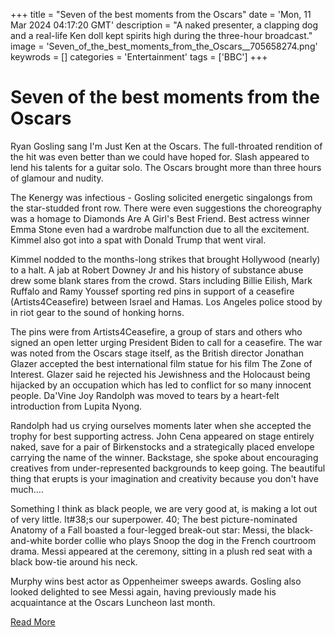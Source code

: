 +++
title = "Seven of the best moments from the Oscars"
date = 'Mon, 11 Mar 2024 04:17:20 GMT'
description = "A naked presenter, a clapping dog and a real-life Ken doll kept spirits high during the three-hour broadcast."
image = 'Seven_of_the_best_moments_from_the_Oscars__705658274.png'
keywrods =  []
categories = 'Entertainment'
tags = ['BBC']
+++

# Seven of the best moments from the Oscars

Ryan Gosling sang I<bb>'m Just Ken at the Oscars.
The full-throated rendition of the hit was even better than we could have hoped for.
Slash appeared to lend his talents for a guitar solo.
The Oscars brought more than three hours of glamour and nudity.

The Kenergy was infectious - Gosling solicited energetic singalongs from the star-studded front row.
There were even suggestions the choreography was a homage to Diamonds Are A Girl<bb>'s Best Friend.
Best actress winner Emma Stone even had a wardrobe malfunction due to all the excitement.
Kimmel also got into a spat with Donald Trump that went viral.

Kimmel nodded to the months-long strikes that brought Hollywood (nearly) to a halt.
A jab at Robert Downey Jr and his history of substance abuse drew some blank stares from the crowd.
Stars including Billie Eilish, Mark Ruffalo and Ramy Youssef sporting red pins in support of a ceasefire (Artists4Ceasefire) between Israel and Hamas.
Los Angeles police stood by in riot gear to the sound of honking horns.

The pins were from Artists4Ceasefire, a group of stars and others who signed an open letter urging President Biden to call for a ceasefire.
The war was noted from the Oscars stage itself, as the British director Jonathan Glazer accepted the best international film statue for his film The Zone of Interest.
Glazer said he rejected his Jewishness and the Holocaust being hijacked by an occupation which has led to conflict for so many innocent people.
Da<bb>'Vine Joy Randolph was moved to tears by a heart-felt introduction from Lupita Nyong.

Randolph had us crying ourselves moments later when she accepted the trophy for best supporting actress.
John Cena appeared on stage entirely naked, save for a pair of Birkenstocks and a strategically placed envelope carrying the name of the winner.
Backstage, she spoke about encouraging creatives from under-represented backgrounds to keep going.
The beautiful thing that erupts is your imagination and creativity because you don<bb>'t have much….

Something I think as black people, we are very good at, is making a lot out of very little.
It<bb>#38;s our superpower.
40; The best picture-nominated Anatomy of a Fall boasted a four-legged break-out star: Messi, the black-and-white border collie who plays Snoop the dog in the French courtroom drama.
Messi appeared at the ceremony, sitting in a plush red seat with a black bow-tie around his neck.

Murphy wins best actor as Oppenheimer sweeps awards.
Gosling also looked delighted to see Messi again, having previously made his acquaintance at the Oscars Luncheon last month.


[Read More](https://www.bbc.co.uk/news/entertainment-arts-68530890)
